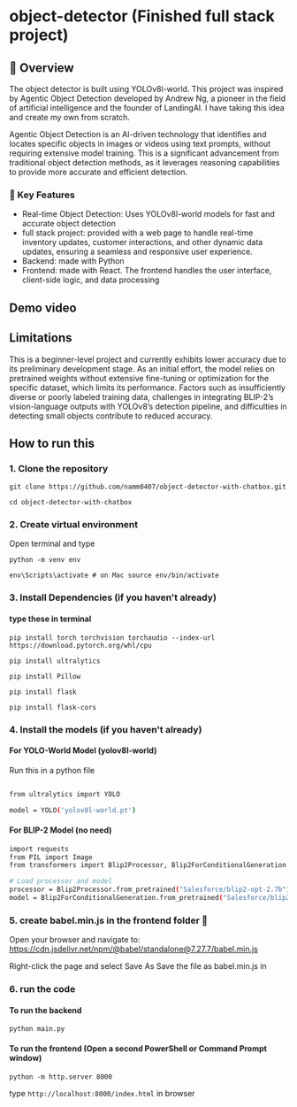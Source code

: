 # object-detector (Finished full stack project)

## 🎯 Overview 
The object detector is built using YOLOv8l-world. This project was inspired by Agentic Object Detection developed by Andrew Ng, a pioneer in the field of artificial intelligence and the founder of LandingAI. I have taking this idea and create my own from scratch. 

Agentic Object Detection is an AI-driven technology that identifies and locates specific objects in images or videos using text prompts, without requiring extensive model training. This is a significant advancement from traditional object detection methods, as it leverages reasoning capabilities to provide more accurate and efficient detection. 

### 💫 Key Features
* Real-time Object Detection: Uses YOLOv8l-world models for fast and accurate object detection
* full stack project: provided with a web page to handle real-time inventory updates, customer interactions, and other dynamic data updates, ensuring a seamless and responsive user experience.
* Backend: made with Python
* Frontend: made with React. The frontend handles the user interface, client-side logic, and data processing

## Demo video


## Limitations
This is a beginner-level project and currently exhibits lower accuracy due to its preliminary development stage. As an initial effort, the model relies on pretrained weights without extensive fine-tuning or optimization for the specific dataset, which limits its performance. Factors such as insufficiently diverse or poorly labeled training data, challenges in integrating BLIP-2’s vision-language outputs with YOLOv8’s detection pipeline, and difficulties in detecting small objects contribute to reduced accuracy.


## How to run this
### 1. Clone the repository

`git clone https://github.com/namm0407/object-detector-with-chatbox.git`

`cd object-detector-with-chatbox`

### 2. Create virtual environment
Open terminal and type

`python -m venv env`

`env\Scripts\activate # on Mac source env/bin/activate`

### 3. Install Dependencies (if you haven't already)

#### type these in terminal

`pip install torch torchvision torchaudio --index-url https://download.pytorch.org/whl/cpu`

`pip install ultralytics`

`pip install Pillow`

`pip install flask`

`pip install flask-cors`

### 4. Install the models (if you haven't already)

#### For YOLO-World Model (yolov8l-world)

Run this in a python file

```bash

from ultralytics import YOLO

model = YOLO('yolov8l-world.pt')
```

#### For BLIP-2 Model (no need)
```bash
import requests
from PIL import Image
from transformers import Blip2Processor, Blip2ForConditionalGeneration

# Load processor and model
processor = Blip2Processor.from_pretrained("Salesforce/blip2-opt-2.7b")
model = Blip2ForConditionalGeneration.from_pretrained("Salesforce/blip2-opt-2.7b", device_map="auto")
```

### 5. create babel.min.js in the frontend folder 📂  
Open your browser and navigate to: https://cdn.jsdelivr.net/npm/@babel/standalone@7.27.7/babel.min.js

Right-click the page and select Save As
Save the file as babel.min.js in

### 6. run the code
#### To run the backend
`python main.py`

#### To run the frontend (Open a second PowerShell or Command Prompt window)
`python -m http.server 8000`

type `http://localhost:8000/index.html` in browser


